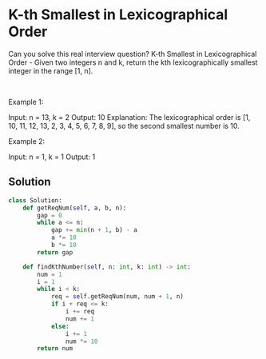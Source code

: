 # K-th Smallest in Lexicographical Order

Can you solve this real interview question? K-th Smallest in Lexicographical Order - Given two integers n and k, return the kth lexicographically smallest integer in the range [1, n].

 

Example 1:


Input: n = 13, k = 2
Output: 10
Explanation: The lexicographical order is [1, 10, 11, 12, 13, 2, 3, 4, 5, 6, 7, 8, 9], so the second smallest number is 10.


Example 2:


Input: n = 1, k = 1
Output: 1

## Solution
```py
class Solution:
    def getReqNum(self, a, b, n):
        gap = 0
        while a <= n:
            gap += min(n + 1, b) - a
            a *= 10
            b *= 10
        return gap

    def findKthNumber(self, n: int, k: int) -> int:
        num = 1
        i = 1
        while i < k:
            req = self.getReqNum(num, num + 1, n)
            if i + req <= k:
                i += req
                num += 1
            else:
                i += 1
                num *= 10
        return num
```
